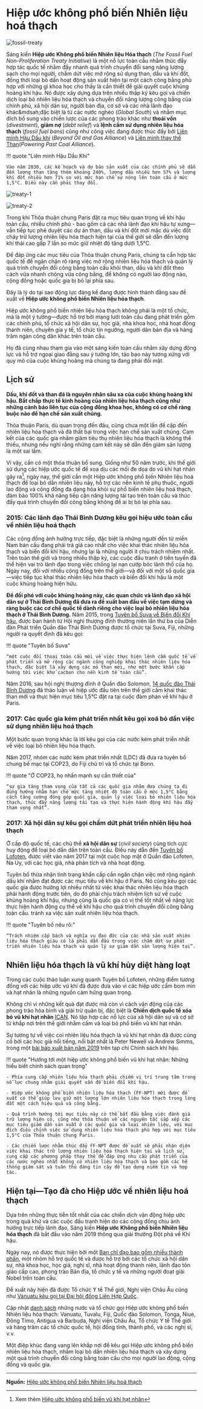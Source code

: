 # Hiệp ước không phổ biến Nhiên liệu hoá thạch

![fossil-treaty](../assets/images/fossil-treaty.jpg)

Sáng kiến **Hiệp ước Không phổ biến Nhiên liệu Hóa thạch** (*The Fossil Fuel Non-Proliferation Treaty Initiative*) là một nỗ lực toàn cầu nhằm thúc đẩy hợp tác quốc tế nhằm đẩy nhanh quá trình chuyển đổi sang năng lượng sạch cho mọi người, chấm dứt việc mở rộng sử dụng than, dầu và khí đốt, đồng thời loại bỏ dần hoạt động sản xuất hiện tại một cách công bằng phù hợp với những gì khoa học cho thấy là cần thiết để giải quyết cuộc khủng hoảng khí hậu. Nó được xây dựng dựa trên nhiều thập kỷ kêu gọi và chiến dịch loại bỏ nhiên liệu hóa thạch và chuyển đổi năng lượng công bằng của chính phủ, xã hội dân sự, người bản địa, cơ sở và các nhà lãnh đạo khác&mdsah;đặc biệt là từ các nước nghèo (*Global South*) và nhằm mục đích bổ sung vào chiến lược của các phong trào khác như **thoái vốn** (*divestment*), **giảm nợ** (*debt relief*) và **lệnh cấm sử dụng nhiên liệu hóa thạch** (*fossil fuel bans*) cũng như công việc đang được thúc đẩy bởi [Liên minh Hậu Dầu khí](https://beyondoilandgasalliance.org) (*Beyond Oil and Gas Alliance*) và [Liên minh thay thế Than](https://poweringpastcoal.org)(*Powering Past Coal Alliance*).

!!! quote "Liên minh Hậu Dầu Khí"

    Vào năm 2030, các kế hoạch và dự báo sản xuất của các chính phủ sẽ dẫn đến lượng than tăng thêm khoảng 240%, lượng dầu nhiều hơn 57% và lượng khí đốt nhiều hơn 71% so với mức hạn chế sự nóng lên toàn cầu ở mức 1,5°C. Điều này cần phải thay đổi.

![treaty-1](../assets/images/treaty-1.webp) 
<br/>

![treaty-2](../assets/images/treaty-2.webp)

Trong khi Thỏa thuận chung Paris đặt ra mục tiêu quan trọng về khí hậu toàn cầu, nhiều chính phủ - bao gồm cả các nhà lãnh đạo khí hậu tự xưng&mdash;vẫn tiếp tục phê duyệt các dự án than, dầu và khí đốt mới mặc dù việc đốt cháy trữ lượng nhiên liệu hóa thạch hiện tại của thế giới sẽ dẫn đến lượng khí thải cao gấp 7 lần so mức giữ nhiệt độ tăng dưới 1,5°C.

Để đáp ứng các mục tiêu của Thỏa thuận chung Paris, chúng ta cần hợp tác quốc tế để ngăn chặn rõ ràng việc mở rộng nhiên liệu hóa thạch và quản lý quá trình chuyển đổi công bằng toàn cầu khỏi than, dầu và khí đốt theo cách vừa nhanh chóng vừa công bằng, để không có người lao động nào, cộng đồng hoặc quốc gia bị bỏ lại phía sau.

Đây là lý do tại sao động lực đáng kể đang được hình thành đằng sau đề xuất về **Hiệp ước không phổ biến Nhiên liệu hóa thạch**.

Hiệp ước không phổ biến nhiên liệu hóa thạch không phải là một tổ chức, mà là một ý tưởng&mdash;được hỗ trợ bởi mạng lưới toàn cầu đang phát triển gồm các chính phủ, tổ chức xã hội dân sự, học giả, nhà khoa học, nhà hoạt động thanh niên, chuyên gia y tế, tổ chức tín ngưỡng, người dân bản địa và hàng trăm ngàn công dân khác trên toàn cầu.

Họ đã cùng nhau tham gia vào một sáng kiến toàn cầu nhằm xây dựng động lực và hỗ trợ ngoại giao đằng sau ý tưởng lớn, táo bạo này tương xứng với quy mô của cuộc khủng hoảng mà chúng ta đang phải đối mặt.

## Lịch sử 

**Dầu, khí đốt và than đá là nguyên nhân sâu xa của cuộc khủng hoảng khí hậu. Bất chấp thực tế kinh hoàng của nhiên liệu hóa thạch cũng như những cảnh báo liên tục của cộng đồng khoa học, không có cơ chế ràng buộc nào để hạn chế sản xuất chúng.**

Thỏa thuận Paris, dù quan trọng đến đâu, cũng chưa một lần đề cập đến nhiên liệu hóa thạch và đã thất bại trong việc hạn chế sản xuất chúng. Cam kết của các quốc gia nhằm giảm tiêu thụ nhiên liệu hóa thạch là không thể thiếu, nhưng nếu nghĩ rằng những cam kết này sẽ dẫn đến giảm sản lượng là một sai lầm.

Vì vậy, cần có một thỏa thuận bổ sung. Giống như 50 năm trước, khi thế giới sử dụng các hiệp ước quốc tế để xoa dịu các mối đe dọa do vũ khí hạt nhân gây ra[^1], ngày nay, thế giới cần một Hiệp ước không phổ biến Nhiên liệu hoá thạch để loại bỏ dần nhiên liệu này, hỗ trợ các nền kinh tế phụ thuộc, người lao động và cộng đồng đa dạng hóa khỏi sự phổ biến nhiên liệu hoá thạch, đảm bảo 100% khả năng tiếp cận năng lượng tái tạo trên toàn cầu và thúc đẩy quá trình chuyển đổi công bằng không để ai bị bỏ lại phía sau.

[^1]:

    Xem thêm [Hiệp ước không phổ biến vũ khí hạt nhân](https://vi.wikipedia.org/wiki/Hiệp_ước_không_phổ_biến_vũ_kh%C3%AD_hạt_nhân)

### 2015: Các lãnh đạo Thái Bình Dương kêu gọi hiệu ước toàn cầu về nhiên liệu hoá thạch

Các cộng đồng ảnh hưởng trực tiếp, đặc biệt là những người đến từ miền Nam bán cầu đang phải trả giá cao nhất cho việc khai thác nhiên liệu hóa thạch và biến đổi khí hậu, nhưng lại là những người ít chịu trách nhiệm nhất. Trên toàn thế giới và trong nhiều thập kỷ, các cuộc đấu tranh ở tiền tuyến đã thể hiện vai trò lãnh đạo trong việc chống lại nạn cướp bóc lãnh thổ của họ. Ngày nay, đối với nhiều cộng đồng trên thế giới&mdash;và đối với một số quốc gia&mdash;việc tiếp tục khai thác nhiên liệu hóa thạch và biến đổi khí hậu là một cuộc khủng hoảng hiện hữu.

**Để đối phó với cuộc khủng hoảng này, các quan chức và lãnh đạo xã hội dân sự ở Thái Bình Dương đã đưa ra đề xuất ban đầu về việc tạm dừng và ràng buộc các cơ chế quốc tế dành riêng cho việc loại bỏ nhiên liệu hóa thạch ở Thái Bình Dương.** Năm 2015, trong [Tuyên bố Suva về Biến đổi Khí hậu](https://d3n8a8pro7vhmx.cloudfront.net/theausinstitute/pages/231/attachments/original/1441668038/PACIFIC_ISLAND_DEVELOPMENT_FORUM_SUVA_DECLARATION_ON_CLIMATE_CHANGE.v2.pdf?1441668038), được ban hành từ Hội nghị thượng đỉnh thường niên lần thứ ba của Diễn đàn Phát triển Quần đảo Thái Bình Dương được tổ chức tại Suva, Fiji, những người ra quyết định đã kêu gọi:

!!! quote "Tuyên bố Suva"
    
    “một cuộc đối thoại toàn cầu mới về việc thực hiện lệnh cấm quốc tế về phát triển và mở rộng các ngành công nghiệp khai thác nhiên liệu hóa thạch, đặc biệt là xây dựng các mỏ than mới, như một bước khẩn cấp hướng tới việc khử cacbon cho nền kinh tế toàn cầu”.

Năm 2016, sau hội nghị thượng đỉnh ở Quần đảo Solomon, [14 quốc đảo Thái Bình Dương](https://www.theguardian.com/world/2016/jul/14/pacific-islands-nations-consider-worlds-first-treaty-to-ban-fossil-fuels) đã thảo luận về hiệp ước đầu tiên trên thế giới cấm khai thác than mới và thực hiện mục tiêu 1,5°C đặt ra tại cuộc đàm phán về khí hậu ở Paris.

### 2017: Các quốc gia kém phát triển nhất kêu gọi xoá bỏ dần việc sử dụng nhiên liệu hoá thạch

Một bước quan trọng khác là lời kêu gọi của các nước kém phát triển nhất về việc loại bỏ nhiên liệu hóa thạch.

Năm 2017, nhóm các nước kém phát triển nhất (LDC) đã đưa ra tuyên bố chung bế mạc tại COP23, do Fiji chủ trì và tổ chức tại Bonn.

!!! quote "Ở COP23, họ nhấn mạnh sự cần thiết của"

    “sự gia tăng tham vọng của tất cả các quốc gia nhằm đưa chúng ta đi đúng hướng nhằm hạn chế mức tăng nhiệt độ toàn cầu ở mức 1,5°C bằng cách tăng cường đóng góp quốc gia, quản lý việc loại bỏ nhiên liệu hóa thạch, thúc đẩy năng lượng tái tạo và thực hiện hành động khí hậu đầy tham vọng nhất”.

### 2017: Xã hội dân sự kêu gọi chấm dứt phát triển nhiên liệu hoá thạch

Ở cấp độ quốc tế, các chủ thể **xã hội dân sự** (*civil society*) cũng tích cực huy động để loại bỏ dần dần trên toàn cầu. Điều này dẫn đến [Tuyên bố Lofoten](http://www.lofotendeclaration.org/), được viết vào năm 2017 tại một cuộc họp mặt ở Quần đảo Lofoten, Na Uy, với các học giả, nhà phân tích và nhà hoạt động.

Tuyên bố thừa nhận tình trạng khẩn cấp cần ngăn chặn việc mở rộng ngành dầu khí nhằm đạt được các mục tiêu về khí hậu ở Paris. Nó cũng kêu gọi các quốc gia được hưởng lợi nhiều nhất từ việc khai thác nhiên liệu hóa thạch phải hành động trước tiên, do đó phải chịu trách nhiệm lịch sử về cuộc khủng hoảng khí hậu, nhưng cũng là quốc gia có vị thế tốt nhất về năng lực thực hiện hành động cụ thể về khí hậu cho quá trình chuyển đổi công bằng toàn cầu. tránh xa việc sản xuất nhiên liệu hóa thạch. 

!!! quote "Tuyên bố nêu rõ:"

    “Trách nhiệm cấp bách và nghĩa vụ đạo đức của các nhà sản xuất nhiên liệu hóa thạch giàu có là phải dẫn đầu trong việc chấm dứt sự phát triển nhiên liệu hóa thạch và quản lý sự giảm dần sản lượng hiện tại”.

## Nhiên liệu hóa thạch là vũ khí hủy diệt hàng loạt

Trong các cuộc thảo luận xung quanh Tuyên bố Lofoten, những điểm tương đồng với các hiệp ước vũ khí đã được đưa vào vì các hiệp ước cấm bom mìn và hạt nhân là những nguồn cảm hứng quan trọng.

Không chỉ vì những kết quả đạt được mà còn vì cách vận động của các phong trào hòa bình và giải trừ quân bị, đặc biệt là **Chiến dịch quốc tế xóa bỏ vũ khí hạt nhân** [ICAN](https://www.icanw.org/). Nó tập hợp các nỗ lực của xã hội dân sự và cơ sở từ khắp nơi trên thế giới nhằm cấm và loại bỏ phổ biến vũ khí hạt nhân.

Sự tương tự về việc coi nhiên liệu hóa thạch là vũ khí hạt nhân đã được củng cố bởi các học giả nổi tiếng, nổi bật nhất là Peter Newell và Andrew Simms, trong một [bài báo xuất bản năm 2019](https://www.tandfonline.com/doi/full/10.1080/14693062.2019.1636759) trên tạp chí Chính sách khí hậu.

!!! quote "Hướng tới một hiệp ước không phổ biến vũ khí hạt nhân: Những hiểu biết chính sách quan trọng"

    - Phía cung cấp nhiên liệu hóa thạch phải chiếm vị trí trung tâm trong nỗ lực chung nhằm giải quyết vấn đề biến đổi khí hậu.

    - Hiệp ước không phổ biến nhiên liệu hóa thạch (FF-NPT) mới được đề xuất có thể giúp lưu giữ một lượng lớn nhiên liệu hóa thạch trong lòng đất một cách hiệu quả và công bằng.

    - Quá trình hướng tới mục tiêu này có thể bắt đầu bằng việc đánh giá trữ lượng hiện có, cũng như thỏa thuận về các nguyên tắc sắp xếp các mục tiêu giảm dần sản xuất ở các quốc gia và loại nhiên liệu, với mục đích điều chỉnh việc sử dụng nhiên liệu hóa thạch phù hợp với mục tiêu 1,5°C của Thỏa thuận chung Paris.

    - Các chiến lược nhằm thúc đẩy FF-NPT được đề xuất sẽ phải nhận diện việc khai thác trữ lượng nhiên liệu hóa thạch hiện tại và lịch sử, cung cấp các phương pháp thay thế để đáp ứng nhu cầu phát triển của các nước nghèo nhất không có nhiên liệu hóa thạch và bao gồm các hệ thống giám sát và tuân thủ đáng tin cậy để tạo dựng niềm tin và hợp tác.

## Hiện tại&mdash;Tạo đà cho Hiệp ước về nhiên liệu hoá thạch

Dựa trên những thực tiễn tốt nhất của các chiến dịch vận động hiệp ước trong quá khứ và các cuộc đấu tranh hiện do các cộng đồng chịu ảnh hưởng trực tiếp lãnh đạo, Sáng kiến **Hiệp ước Không phổ biến Nhiên liệu hóa thạch** đã bắt đầu vào năm 2019 thông qua giải thưởng Đột phá về Khí hậu.

Ngày nay, nó được thực hiện bởi một [Ban chỉ đạo bao gồm nhiều thành phần](http://fossilfueltreaty.org/people), một nhóm hỗ trợ quốc tế và được hỗ trợ bởi các tổ chức xã hội dân sự, nhà khoa học, học giả, nghị sĩ, nhà hoạt động thanh niên, lãnh đạo tôn giáo cấp cao, phong trào Bản địa, tổ chức y tế và những người đoạt giải Nobel trên toàn cầu.

Đề xuất này hiện đã được Tổ chức Y tế Thế giới, Nghị viện Châu Âu cũng như [Vanuatu kêu gọi tại Đại hội đồng Liên Hợp Quốc](https://fossilfueltreaty.org/vanuatu).

Cập nhật [danh sách](https://fossilfueltreaty.org/endorsements) những nước và tổ chức gọi Hiệp ước không phổ biến Nhiên liệu hóa thạch: Vanuatu, Tuvalu, Fiji, Quốc đảo Solomon, Tonga, Niue, Đông Timo, Antigua và Barbuda, Nghị viện Châu Âu, Tổ chức Y tế Thế giới và hàng trăm các tổ chức quốc tế, hội đồng tỉnh, thành phố, và các nghị sĩ, v.v.

Một điệp khúc đang vang lên khắp nơi để kêu gọi Hiệp ước không phổ biến nhiên liệu hóa thạch, nhằm loại bỏ dần nhiên liệu hóa thạch và xây dựng một quá trình chuyển đổi công bằng toàn cầu cho mọi người lao động, cộng đồng và quốc gia.

<hr/>

**Nguồn:** [Hiệp ước không phổ biến Nhiên liệu hoá thạch](https://fossilfueltreaty.org/history)




